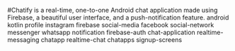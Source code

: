 #Chatify is a real-time, one-to-one Android chat application made using Firebase, a beautiful user interface, and a push-notification feature.
android
kotlin
profile
instagram
firebase
social-media
facebook
social-network
messenger
whatsapp
notification
firebase-auth
chat-application
realtime-messaging
chatapp
realtime-chat
chatapps
signup-screens
